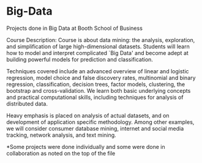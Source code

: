 # Big-Data
Projects done in Big Data at Booth School of Business

Course Description: 
Course is about data mining: the analysis, exploration, and simplification of large high-dimensional datasets. 
Students will learn how to model and interpret complicated `Big Data' and become adept at building powerful models for prediction and classification.

Techniques covered include an advanced overview of linear and logistic regression, model choice and false discovery rates, multinomial and binary regression, classification, decision trees, factor models, clustering, the bootstrap and cross-validation. We learn both basic underlying concepts and practical computational skills, including techniques for analysis of distributed data.

Heavy emphasis is placed on analysis of actual datasets, and on development of application specific methodology. Among other examples, we will consider consumer database mining, internet and social media tracking, network analysis, and text mining.

*Some projects were done individually and some were done in collaboration as noted on the top of the file
